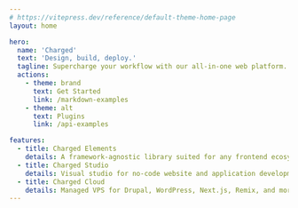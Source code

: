 ```yaml
---
# https://vitepress.dev/reference/default-theme-home-page
layout: home

hero:
  name: 'Charged'
  text: 'Design, build, deploy.'
  tagline: Supercharge your workflow with our all-in-one web platform.
  actions:
    - theme: brand
      text: Get Started
      link: /markdown-examples
    - theme: alt
      text: Plugins
      link: /api-examples

features:
  - title: Charged Elements
    details: A framework-agnostic library suited for any frontend ecosystem.
  - title: Charged Studio
    details: Visual studio for no-code website and application development.
  - title: Charged Cloud
    details: Managed VPS for Drupal, WordPress, Next.js, Remix, and more.
---
```

